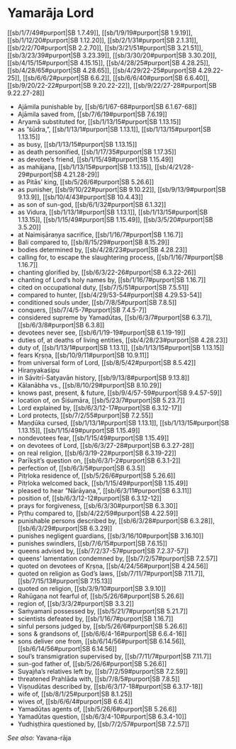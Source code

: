 # Yamarāja Lord

[[sb/1/7/49#purport|SB 1.7.49]], [[sb/1/9/19#purport|SB 1.9.19]], [[sb/1/12/20#purport|SB 1.12.20]], [[sb/2/1/31#purport|SB 2.1.31]], [[sb/2/2/70#purport|SB 2.2.70]], [[sb/3/21/51#purport|SB 3.21.51]], [[sb/3/23/39#purport|SB 3.23.39]], [[sb/3/30/20#purport|SB 3.30.20]], [[sb/4/15/15#purport|SB 4.15.15]], [[sb/4/28/25#purport|SB 4.28.25]], [[sb/4/28/65#purport|SB 4.28.65]], [[sb/4/29/22-25#purport|SB 4.29.22-25]], [[sb/6/6/2#purport|SB 6.6.2]], [[sb/6/6/40#purport|SB 6.6.40]], [[sb/9/20/22-22#purport|SB 9.20.22-22]], [[sb/9/22/27-28#purport|SB 9.22.27-28]]

* Ajāmila punishable by, [[sb/6/1/67-68#purport|SB 6.1.67-68]]
* Ajāmila saved from, [[sb/7/6/19#purport|SB 7.6.19]]
* Aryamā substituted for, [[sb/1/13/15#purport|SB 1.13.15]]
* as ”śūdra,”, [[sb/1/13/1#purport|SB 1.13.1]], [[sb/1/13/15#purport|SB 1.13.15]]
* as busy, [[sb/1/13/15#purport|SB 1.13.15]]
* as death personified, [[sb/1/17/35#purport|SB 1.17.35]]
* as devotee’s friend, [[sb/1/15/49#purport|SB 1.15.49]]
* as mahājana, [[sb/1/13/15#purport|SB 1.13.15]], [[sb/4/21/28-29#purport|SB 4.21.28-29]]
* as Pitās’ king, [[sb/5/26/6#purport|SB 5.26.6]]
* as punisher, [[sb/9/10/22#purport|SB 9.10.22]], [[sb/9/13/9#purport|SB 9.13.9]], [[sb/10/4/43#purport|SB 10.4.43]]
* as son of sun-god, [[sb/6/1/32#purport|SB 6.1.32]]
* as Vidura, [[sb/1/13/1#purport|SB 1.13.1]], [[sb/1/13/15#purport|SB 1.13.15]], [[sb/1/15/49#purport|SB 1.15.49]], [[sb/3/5/20#purport|SB 3.5.20]]
* at Naimiṣāraṇya sacrifice, [[sb/1/16/7#purport|SB 1.16.7]]
* Bali compared to, [[sb/8/15/29#purport|SB 8.15.29]]
* bodies determined by, [[sb/4/28/23#purport|SB 4.28.23]]
* calling for, to escape the slaughtering process, [[sb/1/16/7#purport|SB 1.16.7]]
* chanting glorified by, [[sb/6/3/22-26#purport|SB 6.3.22-26]]
* chanting of Lord’s holy names by, [[sb/1/16/7#purport|SB 1.16.7]]
* cited on occupational duty, [[sb/7/5/51#purport|SB 7.5.51]]
* compared to hunter, [[sb/4/29/53-54#purport|SB 4.29.53-54]]
* conditioned souls under, [[sb/7/8/5#purport|SB 7.8.5]]
* conquers, [[sb/7/4/5-7#purport|SB 7.4.5-7]]
* considered supreme by Yamadūtas, [[sb/6/3/7#purport|SB 6.3.7]], [[sb/6/3/8#purport|SB 6.3.8]]
* devotees never see, [[sb/6/1/19-19#purport|SB 6.1.19-19]]
* duties of, at deaths of living entities, [[sb/4/28/23#purport|SB 4.28.23]]
* duty of, [[sb/1/13/1#purport|SB 1.13.1]], [[sb/1/13/15#purport|SB 1.13.15]]
* fears Kṛṣṇa, [[sb/10/9/11#purport|SB 10.9.11]]
* from universal form of Lord, [[sb/8/5/42#purport|SB 8.5.42]]
* Hiraṇyakaśipu
* in Sāvitrī-Satyavān history, [[sb/9/13/8#purport|SB 9.13.8]]
* Kālanābha vs., [[sb/8/10/29#purport|SB 8.10.29]]
* knows past, present, & future, [[sb/9/4/57-59#purport|SB 9.4.57-59]]
* location of, on Śiśumāra, [[sb/5/23/7#purport|SB 5.23.7]]
* Lord explained by, [[sb/6/3/12-17#purport|SB 6.3.12-17]]
* Lord protects, [[sb/7/2/55#purport|SB 7.2.55]]
* Maṇḍūka cursed, [[sb/1/13/1#purport|SB 1.13.1]], [[sb/1/13/15#purport|SB 1.13.15]], [[sb/1/15/49#purport|SB 1.15.49]]
* nondevotees fear, [[sb/1/15/49#purport|SB 1.15.49]]
* on devotees of Lord, [[sb/6/3/27-28#purport|SB 6.3.27-28]]
* on real religion, [[sb/6/3/19-22#purport|SB 6.3.19-22]]
* Parīkṣit’s question on, [[sb/6/3/1-2#purport|SB 6.3.1-2]]
* perfection of, [[sb/6/3/5#purport|SB 6.3.5]]
* Pitṛloka residence of, [[sb/5/26/6#purport|SB 5.26.6]]
* Pitṛloka welcomed back, [[sb/1/15/49#purport|SB 1.15.49]]
* pleased to hear ”Nārāyaṇa,”, [[sb/6/3/11#purport|SB 6.3.11]]
* position of, [[sb/6/3/12-12#purport|SB 6.3.12-12]]
* prays for forgiveness, [[sb/6/3/30#purport|SB 6.3.30]]
* Pṛthu compared to, [[sb/4/22/59#purport|SB 4.22.59]]
* punishable persons described by, [[sb/6/3/28#purport|SB 6.3.28]], [[sb/6/3/29#purport|SB 6.3.29]]
* punishes negligent guardians, [[sb/3/16/10#purport|SB 3.16.10]]
* punishes swindlers, [[sb/7/6/15#purport|SB 7.6.15]]
* queens advised by, [[sb/7/2/37-57#purport|SB 7.2.37-57]]
* queens’ lamentation condemned by, [[sb/7/2/57#purport|SB 7.2.57]]
* quoted on devotees of Kṛṣṇa, [[sb/4/24/56#purport|SB 4.24.56]]
* quoted on religion as God’s laws, [[sb/7/11/7#purport|SB 7.11.7]], [[sb/7/15/13#purport|SB 7.15.13]]
* quoted on religion, [[sb/3/9/10#purport|SB 3.9.10]]
* Rahūgaṇa not fearful of, [[sb/5/26/6#purport|SB 5.26.6]]
* region of, [[sb/3/3/2#purport|SB 3.3.2]]
* Saṁyamanī possessed by, [[sb/5/21/7#purport|SB 5.21.7]]
* scientists defeated by, [[sb/1/16/7#purport|SB 1.16.7]]
* sinful persons judged by, [[sb/5/26/6#purport|SB 5.26.6]]
* sons & grandsons of, [[sb/6/6/4-16#purport|SB 6.6.4-16]]
* sons deliver one from, [[sb/6/14/56#purport|SB 6.14.56]], [[sb/6/14/56#purport|SB 6.14.56]]
* soul’s transmigration supervised by, [[sb/7/11/7#purport|SB 7.11.7]]
* sun-god father of, [[sb/5/26/6#purport|SB 5.26.6]]
* Suyajña’s relatives left by, [[sb/7/2/59#purport|SB 7.2.59]]
* threatened Prahlāda with, [[sb/7/8/5#purport|SB 7.8.5]]
* Viṣṇudūtas described by, [[sb/6/3/17-18#purport|SB 6.3.17-18]]
* wife of, [[sb/8/1/25#purport|SB 8.1.25]]
* wives of, [[sb/6/6/4#purport|SB 6.6.4]]
* Yamadūtas agents of, [[sb/5/26/6#purport|SB 5.26.6]]
* Yamadūtas question, [[sb/6/3/4-10#purport|SB 6.3.4-10]]
* Yudhiṣṭhira questioned by, [[sb/7/2/57#purport|SB 7.2.57]]

*See also:* Yavana-rāja
